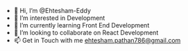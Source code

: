 - 👋 Hi, I’m @Ehtesham-Eddy
- 👀 I’m interested in Development
- 🌱 I’m currently learning Front End Development
- 💞️ I’m looking to collaborate on React Development
- 📫 Get in Touch with me ehtesham.pathan786@gmail.com  

<!---
Ehtesham-Eddy/Ehtesham-Eddy is a ✨ special ✨ repository because its `README.md` (this file) appears on your GitHub profile.
You can click the Preview link to take a look at your changes.
--->
